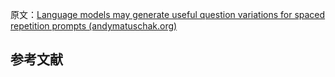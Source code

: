 原文：[Language models may generate useful question variations for spaced repetition prompts (andymatuschak.org)](https://notes.andymatuschak.org/zEhne31FD53eNQw3bpcuomfxMYL3s1qkhbF)

## 参考文献